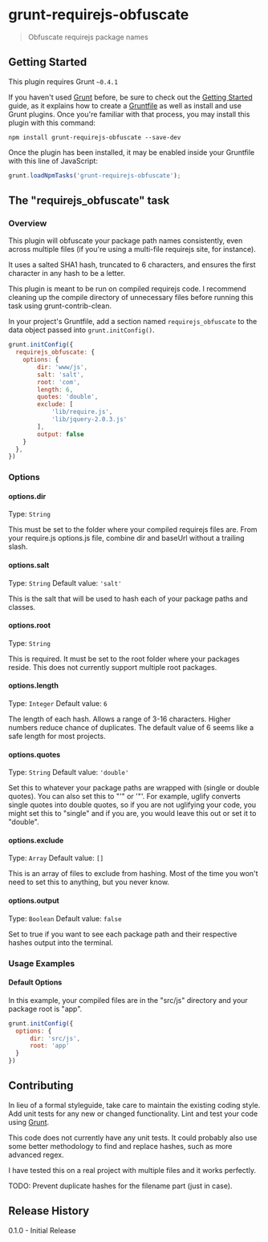 # grunt-requirejs-obfuscate

> Obfuscate requirejs package names

## Getting Started
This plugin requires Grunt `~0.4.1`

If you haven't used [Grunt](http://gruntjs.com/) before, be sure to check out the [Getting Started](http://gruntjs.com/getting-started) guide, as it explains how to create a [Gruntfile](http://gruntjs.com/sample-gruntfile) as well as install and use Grunt plugins. Once you're familiar with that process, you may install this plugin with this command:

```shell
npm install grunt-requirejs-obfuscate --save-dev
```

Once the plugin has been installed, it may be enabled inside your Gruntfile with this line of JavaScript:

```js
grunt.loadNpmTasks('grunt-requirejs-obfuscate');
```

## The "requirejs_obfuscate" task

### Overview
This plugin will obfuscate your package path names consistently, even across multiple files (if you're using a multi-file requirejs site, for instance).

It uses a salted SHA1 hash, truncated to 6 characters, and ensures the first character in any hash to be a letter.

This plugin is meant to be run on compiled requirejs code. I recommend cleaning up the compile directory of unnecessary files before running this task using grunt-contrib-clean.

In your project's Gruntfile, add a section named `requirejs_obfuscate` to the data object passed into `grunt.initConfig()`.

```js
grunt.initConfig({
  requirejs_obfuscate: {
    options: {
        dir: 'www/js',
        salt: 'salt',
        root: 'com',
        length: 6,
        quotes: 'double',
        exclude: [
            'lib/require.js',
            'lib/jquery-2.0.3.js'
        ],
        output: false
    }
  },
})
```

### Options

#### options.dir
Type: `String`

This must be set to the folder where your compiled requirejs files are. From your require.js options.js file, combine dir and baseUrl without a trailing slash.

#### options.salt
Type: `String`
Default value: `'salt'`

This is the salt that will be used to hash each of your package paths and classes.

#### options.root
Type: `String`

This is required. It must be set to the root folder where your packages reside. This does not currently support multiple root packages.

#### options.length
Type: `Integer`
Default value: `6`

The length of each hash. Allows a range of 3-16 characters. Higher numbers reduce chance of duplicates. The default value of 6 seems like a safe length for most projects.

#### options.quotes
Type: `String`
Default value: `'double'`

Set this to whatever your package paths are wrapped with (single or double quotes). You can also set this to "'" or '"'. For example, uglify converts single quotes into double quotes, so if you are not uglifying your code, you might set this to "single" and if you are, you would leave this out or set it to "double".

#### options.exclude
Type: `Array`
Default value: `[]`

This is an array of files to exclude from hashing. Most of the time you won't need to set this to anything, but you never know.

#### options.output
Type: `Boolean`
Default value: `false`

Set to true if you want to see each package path and their respective hashes output into the terminal.


### Usage Examples

#### Default Options
In this example, your compiled files are in the "src/js" directory and your package root is "app".

```js
grunt.initConfig({
  options: {
      dir: 'src/js',
      root: 'app'
  }
})
```

## Contributing
In lieu of a formal styleguide, take care to maintain the existing coding style. Add unit tests for any new or changed functionality. Lint and test your code using [Grunt](http://gruntjs.com/).

This code does not currently have any unit tests. It could probably also use some better methodology to find and replace hashes, such as more advanced regex.

I have tested this on a real project with multiple files and it works perfectly.

TODO: Prevent duplicate hashes for the filename part (just in case).

## Release History
0.1.0 - Initial Release
